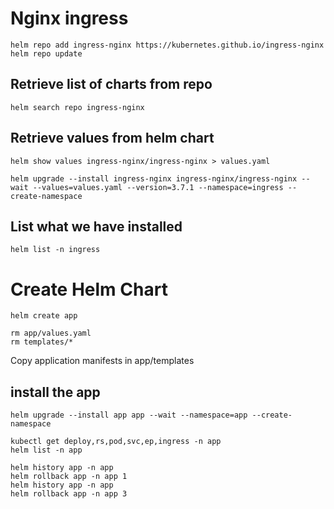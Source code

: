 # Nginx ingress
```
helm repo add ingress-nginx https://kubernetes.github.io/ingress-nginx
helm repo update
```
## Retrieve list of charts from repo
```
helm search repo ingress-nginx
```
## Retrieve values from helm chart
```
helm show values ingress-nginx/ingress-nginx > values.yaml
```
```
helm upgrade --install ingress-nginx ingress-nginx/ingress-nginx --wait --values=values.yaml --version=3.7.1 --namespace=ingress --create-namespace
```
## List what we have installed
```
helm list -n ingress
```
# Create Helm Chart
```
helm create app
```
```
rm app/values.yaml
rm templates/*
```
Copy application manifests in app/templates
## install the app
```
helm upgrade --install app app --wait --namespace=app --create-namespace
```
```
kubectl get deploy,rs,pod,svc,ep,ingress -n app
helm list -n app
```
```
helm history app -n app
helm rollback app -n app 1
helm history app -n app
helm rollback app -n app 3
```
